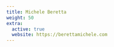 ```yaml
---
title: Michele Beretta
weight: 50
extra:
  active: true
  website: https://berettamichele.com
---
```

